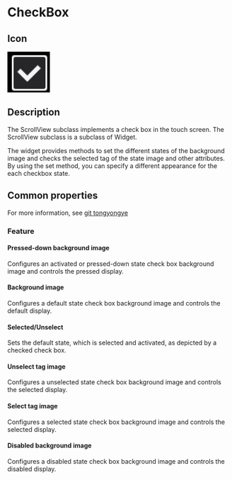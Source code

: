 # CheckBox

## Icon

![](./res/checkbox.png)

## Description

The ScrollView subclass implements a check box in the touch screen. The ScrollView subclass is a subclass of Widget.


The widget provides methods to set the different states of the background image and checks the selected tag of the state image and other attributes. By using the set method, you can specify a different appearance for the each checkbox state. 


## Common properties

For more information, see [git tongyongye](./../)

### Feature



#### Pressed-down background image

Configures an activated or pressed-down state check box background image and controls the pressed display. 

#### Background image

Configures a default state check box background image and controls the default display. 

#### Selected/Unselect

Sets the default state, which is selected and activated, as depicted by a checked check box. 

#### Unselect tag image

Configures a unselected state check box background image and controls the selected display. 

#### Select tag image

Configures a selected state check box background image and controls the selected display. 

#### Disabled background image

Configures a disabled state check box background image and controls the disabled display. 